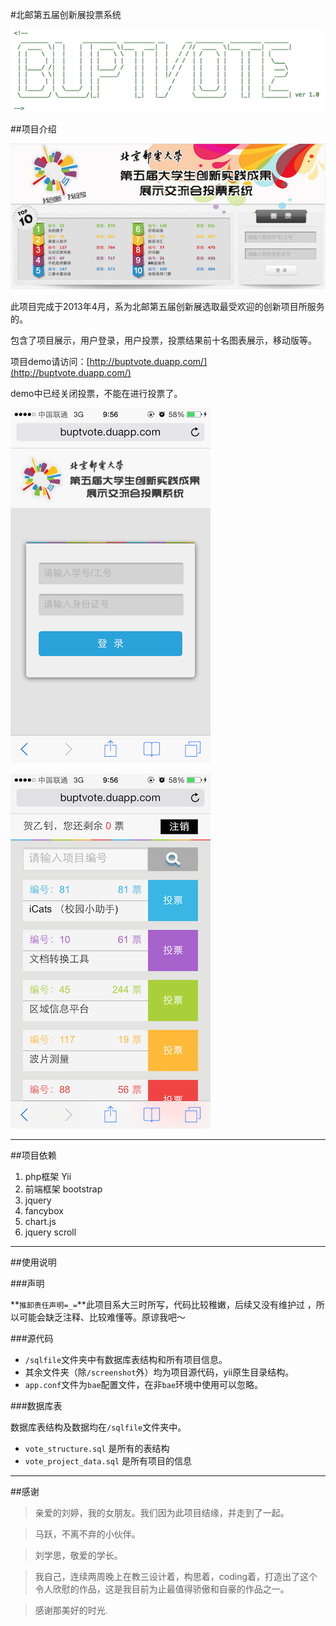 #北邮第五届创新展投票系统

![code](screenshot/code.png)

##项目介绍

![code](screenshot/index.png)

此项目完成于2013年4月，系为北邮第五届创新展选取最受欢迎的创新项目所服务的。

包含了项目展示，用户登录，用户投票，投票结果前十名图表展示，移动版等。

项目demo请访问：[http://buptvote.duapp.com/](http://buptvote.duapp.com/)

demo中已经关闭投票，不能在进行投票了。

![code](screenshot/m_index.png)

![code](screenshot/m_vote.png)

---

##项目依赖

1. php框架 Yii
2. 前端框架 bootstrap
3. jquery
4. fancybox
5. chart.js
6. jquery scroll

---

##使用说明

###声明

**`推卸责任声明=_=`**此项目系大三时所写，代码比较稚嫩，后续又没有维护过
，所以可能会缺乏注释、比较难懂等。原谅我吧～

###源代码

+ `/sqlfile`文件夹中有数据库表结构和所有项目信息。
+ 其余文件夹（除`/screenshot`外）均为项目源代码，yii原生目录结构。
+ `app.conf`文件为`bae`配置文件，在非`bae`环境中使用可以忽略。

###数据库表

数据库表结构及数据均在`/sqlfile`文件夹中。

+ `vote_structure.sql` 是所有的表结构
+ `vote_project_data.sql` 是所有项目的信息

---

##感谢

> 亲爱的刘婷，我的女朋友。我们因为此项目结缘，并走到了一起。

> 马跃，不离不弃的小伙伴。

> 刘学思，敬爱的学长。

> 我自己，连续两周晚上在教三设计着，构思着，coding着，打造出了这个令人欣慰的作品，这是我目前为止最值得骄傲和自豪的作品之一。

> 感谢那美好的时光.
